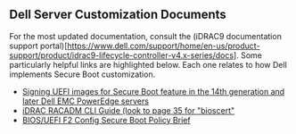 ## Dell Server Customization Documents
For the most updated documentation, consult the (iDRAC9 documentation support portal)[https://www.dell.com/support/home/en-us/product-support/product/idrac9-lifecycle-controller-v4.x-series/docs]. Some particularly helpful links are highlighted below. Each one relates to how Dell implements Secure Boot customization.
- [Signing UEFI images for Secure Boot feature in the 14th generation and later Dell EMC PowerEdge servers](https://downloads.dell.com/solutions/dell-management-solution-resources/Signing%20UEFI%20images%20for%20Secure%20Boot.pdf)
- [iDRAC RACADM CLI Guide (look to page 35 for "bioscert"](https://dl.dell.com/topicspdf/idrac_v4-40_cli_en-us.pdf)
- [BIOS/UEFI F2 Config Secure Boot Policy Brief](https://www.dell.com/support/manuals/en-us/idrac9-lifecycle-controller-v4.x-series/idrac9_4.00.00.00_ug_new/Secure-Boot-Configuration-from-BIOS-Settings-or-F2?guid=guid-be352116-0b12-4f57-badf-41a4b199fc15&lang=en-us)
